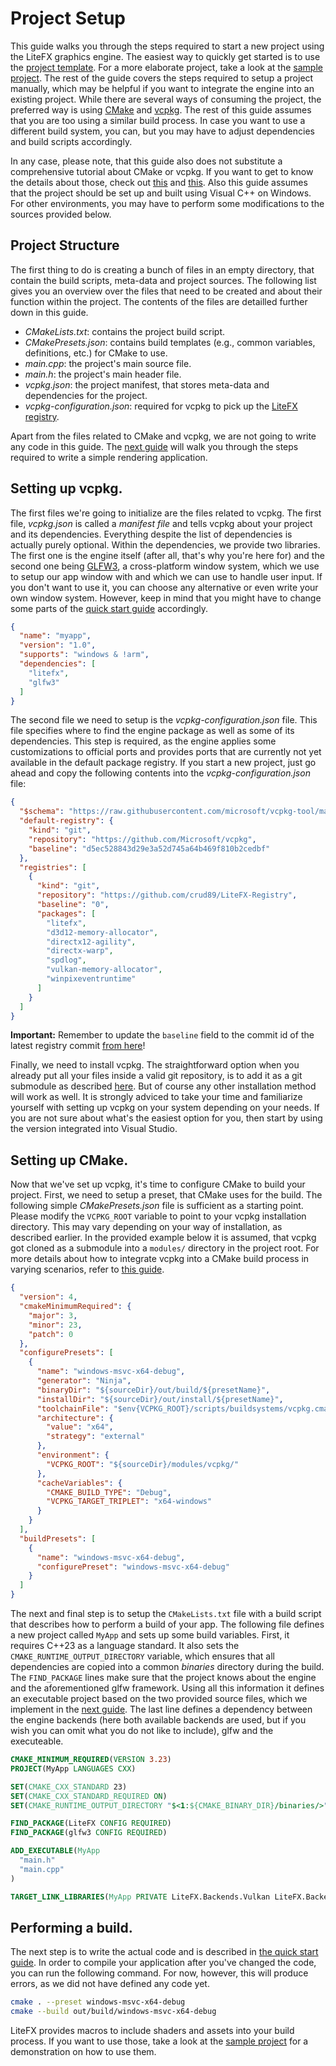 # Project Setup

This guide walks you through the steps required to start a new project using the LiteFX graphics engine. The easiest way to quickly get started is to use the [project template](https://github.com/crud89/LiteFX-Template). For a more elaborate project, take a look at the [sample project](https://github.com/crud89/LiteFX-Sample). The rest of the guide covers the steps required to setup a project manually, which may be helpful if you want to integrate the engine into an existing project. While there are several ways of consuming the project, the preferred way is using [CMake](https://cmake.org/) and [vcpkg](https://github.com/microsoft/vcpkg). The rest of this guide assumes that you are too using a similar build process. In case you want to use a different build system, you can, but you may have to adjust dependencies and build scripts accordingly. 

In any case, please note, that this guide also does not substitute a comprehensive tutorial about CMake or vcpkg. If you want to get to know the details about those, check out [this](https://cmake.org/cmake/help/latest/index.html) and [this](https://learn.microsoft.com/en-us/vcpkg/get_started/get-started). Also this guide assumes that the project should be set up and built using Visual C++ on Windows. For other environments, you may have to perform some modifications to the sources provided below.

## Project Structure

The first thing to do is creating a bunch of files in an empty directory, that contain the build scripts, meta-data and project sources. The following list gives you an overview over the files that need to be created and about their function within the project. The contents of the files are detailled further down in this guide.

- *CMakeLists.txt*: contains the project build script.
- *CMakePresets.json*: contains build templates (e.g., common variables, definitions, etc.) for CMake to use.
- *main.cpp*: the project's main source file.
- *main.h*: the project's main header file.
- *vcpkg.json*: the project manifest, that stores meta-data and dependencies for the project.
- *vcpkg-configuration.json*: required for vcpkg to pick up the [LiteFX registry](https://github.com/crud89/LiteFX-Registry).

Apart from the files related to CMake and vcpkg, we are not going to write any code in this guide. The [next guide](md_docs_tutorials_quick_start.html) will walk you through the steps required to write a simple rendering application.

## Setting up vcpkg.

The first files we're going to initialize are the files related to vcpkg. The first file, *vcpkg.json* is called a *manifest file* and tells vcpkg about your project and its dependencies. Everything despite the list of dependencies is actually purely optional. Within the dependencies, we provide two libraries. The first one is the engine itself (after all, that's why you're here for) and the second one being [GLFW3](https://www.glfw.org/), a cross-platform window system, which we use to setup our app window with and which we can use to handle user input. If you don't want to use it, you can choose any alternative or even write your own window system. However, keep in mind that you might have to change some parts of the [quick start guide](md_docs_tutorials_quick_start.html) accordingly.

```json
{
  "name": "myapp",
  "version": "1.0",
  "supports": "windows & !arm",
  "dependencies": [
    "litefx",
    "glfw3"
  ]
}
```

The second file we need to setup is the *vcpkg-configuration.json* file. This file specifies where to find the engine package as well as some of its dependencies. This step is required, as the engine applies some customizations to official ports and provides ports that are currently not yet available in the default package registry. If you start a new project, just go ahead and copy the following contents into the *vcpkg-configuration.json* file:

```json
{
  "$schema": "https://raw.githubusercontent.com/microsoft/vcpkg-tool/main/docs/vcpkg-configuration.schema.json",
  "default-registry": {
    "kind": "git",
    "repository": "https://github.com/Microsoft/vcpkg",
    "baseline": "d5ec528843d29e3a52d745a64b469f810b2cedbf"
  },
  "registries": [
    {
      "kind": "git",
      "repository": "https://github.com/crud89/LiteFX-Registry",
      "baseline": "0",
      "packages": [
        "litefx",
        "d3d12-memory-allocator",
        "directx12-agility",
        "directx-warp",
        "spdlog",
        "vulkan-memory-allocator",
        "winpixeventruntime"
      ]
    }
  ]
}
```

**Important:** Remember to update the `baseline` field to the commit id of the latest registry commit [from here](https://github.com/crud89/LiteFX-Registry/commits/main/)!

Finally, we need to install vcpkg. The straightforward option when you already put all your files inside a valid git repository, is to add it as a git submodule as described [here](https://learn.microsoft.com/en-us/vcpkg/concepts/continuous-integration#acquire-vcpkg). But of course any other installation method will work as well. It is strongly adviced to take your time and familiarize yourself with setting up vcpkg on your system depending on your needs. If you are not sure about what's the easiest option for you, then start by using the version integrated into Visual Studio.

## Setting up CMake.

Now that we've set up vcpkg, it's time to configure CMake to build your project. First, we need to setup a preset, that CMake uses for the build. The following simple *CMakePresets.json* file is sufficient as a starting point. Please modify the `VCPKG_ROOT` variable to point to your vcpkg installation directory. This may vary depending on your way of installation, as described earlier. In the provided example below it is assumed, that vcpkg got cloned as a submodule into a `modules/` directory in the project root. For more details about how to integrate vcpkg into a CMake build process in varying scenarios, refer to [this guide](https://learn.microsoft.com/en-us/vcpkg/users/buildsystems/cmake-integration).

```json
{
  "version": 4,
  "cmakeMinimumRequired": {
    "major": 3,
    "minor": 23,
    "patch": 0
  },
  "configurePresets": [
    {
      "name": "windows-msvc-x64-debug",
      "generator": "Ninja",
      "binaryDir": "${sourceDir}/out/build/${presetName}",
      "installDir": "${sourceDir}/out/install/${presetName}",
      "toolchainFile": "$env{VCPKG_ROOT}/scripts/buildsystems/vcpkg.cmake",
      "architecture": {
        "value": "x64",
        "strategy": "external"
      },
      "environment": {
        "VCPKG_ROOT": "${sourceDir}/modules/vcpkg/"
      },
      "cacheVariables": {
        "CMAKE_BUILD_TYPE": "Debug",
        "VCPKG_TARGET_TRIPLET": "x64-windows"
      }
    }
  ],
  "buildPresets": [
    {
      "name": "windows-msvc-x64-debug",
      "configurePreset": "windows-msvc-x64-debug"
    }
  ]
}
```

The next and final step is to setup the `CMakeLists.txt` file with a build script that describes how to perform a build of your app. The following file defines a new project called `MyApp` and sets up some build variables. First, it requires C++23 as a language standard. It also sets the `CMAKE_RUNTIME_OUTPUT_DIRECTORY` variable, which ensures that all dependencies are copied into a common *binaries* directory during the build. The `FIND_PACKAGE` lines make sure that the project knows about the engine and the aforementioned glfw framework. Using all this information it defines an executable project based on the two provided source files, which we implement in the [next guide](md_docs_tutorials_quick_start.html). The last line defines a dependency between the engine backends (here both available backends are used, but if you wish you can omit what you do not like to include), glfw and the executeable.

```cmake
CMAKE_MINIMUM_REQUIRED(VERSION 3.23)
PROJECT(MyApp LANGUAGES CXX)

SET(CMAKE_CXX_STANDARD 23)
SET(CMAKE_CXX_STANDARD_REQUIRED ON)
SET(CMAKE_RUNTIME_OUTPUT_DIRECTORY "$<1:${CMAKE_BINARY_DIR}/binaries/>")

FIND_PACKAGE(LiteFX CONFIG REQUIRED)
FIND_PACKAGE(glfw3 CONFIG REQUIRED)

ADD_EXECUTABLE(MyApp
  "main.h"
  "main.cpp"
)

TARGET_LINK_LIBRARIES(MyApp PRIVATE LiteFX.Backends.Vulkan LiteFX.Backends.DirectX12 glfw)
```

## Performing a build.

The next step is to write the actual code and is described in [the quick start guide](md_docs_tutorials_quick_start.html). In order to compile your application after you've changed the code, you can run the following command. For now, however, this will produce errors, as we did not have defined any code yet.

```sh
cmake . --preset windows-msvc-x64-debug
cmake --build out/build/windows-msvc-x64-debug
```

LiteFX provides macros to include shaders and assets into your build process. If you want to use those, take a look at the [sample project](https://github.com/crud89/LiteFX-Sample) for a demonstration on how to use them.